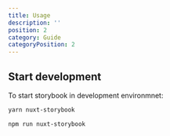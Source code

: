 ```yaml
---
title: Usage
description: ''
position: 2
category: Guide
categoryPosition: 2
---
```


## Start development

To start storybook in development environmnet:

<code-group>
  <code-block label="Yarn" active>

  ```bash
  yarn nuxt-storybook
  ```

  </code-block>
  <code-block label="NPM">

  ```bash
  npm run nuxt-storybook
  ```

  </code-block>
</code-group>